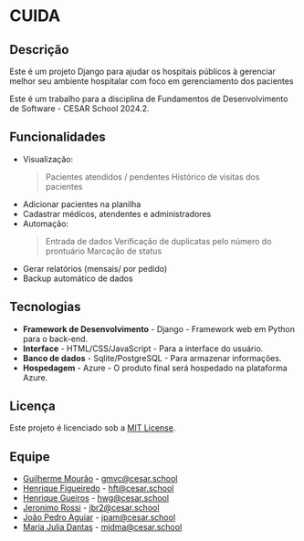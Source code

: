 # CUIDA

## Descrição

Este é um projeto Django para ajudar os hospitais públicos à gerenciar melhor seu ambiente hospitalar com foco em gerenciamento dos pacientes

Este é um trabalho para a disciplina de Fundamentos de Desenvolvimento de Software - CESAR School 2024.2.

## Funcionalidades

- Visualização:
    >Pacientes atendidos / pendentes
    >Histórico de visitas dos pacientes
- Adicionar pacientes na planilha 
- Cadastrar médicos, atendentes e administradores
- Automação:
    >Entrada de dados
    >Verificação de duplicatas pelo número do prontuário
    >Marcação de status
- Gerar relatórios (mensais/ por pedido)
- Backup automático de dados

## Tecnologias

- **Framework de Desenvolvimento** - Django - Framework web em Python para o back-end.
- **Interface** - HTML/CSS/JavaScript - Para a interface do usuário.
- **Banco de dados** - Sqlite/PostgreSQL - Para armazenar informações.
- **Hospedagem** - Azure - O produto final será hospedado na plataforma Azure.

## Licença

Este projeto é licenciado sob a [MIT License](https://opensource.org/licenses/MIT).

## Equipe

- [Guilherme Mourão](https://github.com/guilhermemouraovc) - gmvc@cesar.school
- [Henrique Figueiredo](https://github.com/fthenri) - hft@cesar.school
- [Henrique Gueiros](https://github.com/henrique-gueiros) - hwg@cesar.school
- [Jeronimo Rossi](https://github.com/Jeraross) - jbr2@cesar.school
- [João Pedro Aguiar](https://github.com/Jp-moraiss) - jpam@cesar.school
- [Maria Julia Dantas](https://github.com/mariajuliadantas) - mjdma@cesar.school
